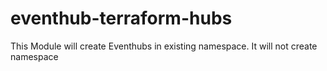 # eventhub-terraform-hubs
This Module will create Eventhubs in existing namespace. It will not create namespace
